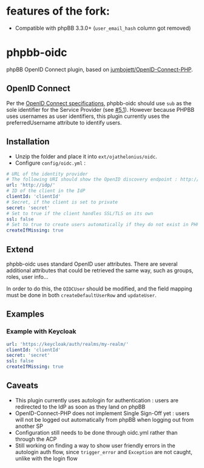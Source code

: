 # features of the fork:
* Compatible with phpBB 3.3.0+ (`user_email_hash` column got removed)

# phpbb-oidc
phpBB OpenID Connect plugin, based on [jumbojett/OpenID-Connect-PHP](https://github.com/jumbojett/OpenID-Connect-PHP).

## OpenID Connect
Per the [OpenID Connect specifications](https://openid.net/specs/openid-connect-core-1_0.html), phpbb-oidc should use `sub` as the sole identifier for the Service Provider (see [#5.1](https://openid.net/specs/openid-connect-core-1_0.html#IDToken)). However because PHPBB uses usernames as user identifiers, this plugin currently uses the preferredUsername attribute to identify users.


## Installation
* Unzip the folder and place it into `ext/ojathelonius/oidc`.
* Configure `config/oidc.yml` :
```yaml
# URL of the identity provider
# The following URI should show the OpenID discovery endpoint : http://idp/.well-known/openid-configuration
url: 'http://idp/'
# ID of the client in the IdP
clientId: 'clientId'
# Secret, if the client is set to private
secret: 'secret'
# Set to true if the client handles SSL/TLS on its own
ssl: false
# Set to true to create users automatically if they do not exist in PHPBB's database
createIfMissing: true
```

## Extend
phpbb-oidc uses standard OpenID user attributes. There are several additional attributes that could be retrieved the same way, such as groups, roles, user info...

In order to do this, the `OIDCUser` should be modified, and the field mapping must be done in both `createDefaultUserRow` and `updateUser`.

## Examples
### Example with Keycloak

```yaml
url: 'https://keycloak/auth/realms/my-realm/'
clientId: 'clientId'
secret: 'secret'
ssl: false
createIfMissing: true
```

## Caveats
* This plugin currently uses autologin for authentication : users are redirected to the IdP as soon as they land on phpBB
* OpenID-Connect-PHP does not implement Single Sign-Off yet : users will not be logged out automatically from phpBB when logging out from another SP
* Configuration still needs to be done through oidc.yml rather than through the ACP
* Still working on finding a way to show user friendly errors in the autologin auth flow, since `trigger_error` and `Exception` are not caught, unlike with the login flow

